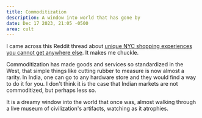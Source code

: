 ```yaml
---
title: Commoditization
description: A window into world that has gone by
date: Dec 17 2023, 21:05 -0500
area: cult
---
```


I came across this Reddit thread about [unique NYC shopping experiences you cannot get anywhere else](https://www.reddit.com/r/AskNYC/comments/16u3ek5/unique_nyc_shopping_experiences_you_cannot_get/). It makes me chuckle.

Commoditization has made goods and services so standardized in the West, that simple things like cutting rubber to measure is now almost a rarity. In India, one can go to any hardware store and they would find a way to do it for you. I don't think it is the case that Indian markets are not commoditized, but perhaps less so.

It is a dreamy window into the world that once was, almost walking through a live museum of civilization's artifacts, watching as it atrophies.
